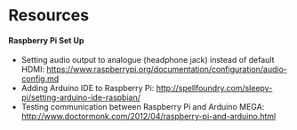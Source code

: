 # Resources

#### Raspberry Pi Set Up
* Setting audio output to analogue (headphone jack) instead of default HDMI: https://www.raspberrypi.org/documentation/configuration/audio-config.md
* Adding Arduino IDE to Raspberry Pi: http://spellfoundry.com/sleepy-pi/setting-arduino-ide-raspbian/
* Testing communication between Raspberry Pi and Arduino MEGA: http://www.doctormonk.com/2012/04/raspberry-pi-and-arduino.html
